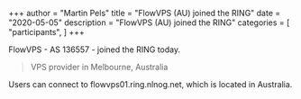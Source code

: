 +++
author = "Martin Pels"
title = "FlowVPS (AU) joined the RING"
date = "2020-05-05"
description = "FlowVPS (AU) joined the RING"
categories = [
    "participants",
]
+++

FlowVPS - AS 136557 - joined the RING today.

> VPS provider in Melbourne, Australia

Users can connect to flowvps01.ring.nlnog.net, which is located in Australia.

